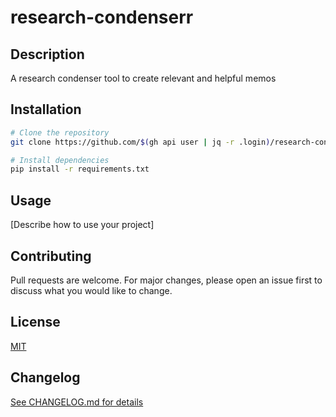 # research-condenserr

## Description
A research condenser tool to create relevant and helpful memos

## Installation
```bash
# Clone the repository
git clone https://github.com/$(gh api user | jq -r .login)/research-condenserr.git

# Install dependencies
pip install -r requirements.txt
```

## Usage
[Describe how to use your project]

## Contributing
Pull requests are welcome. For major changes, please open an issue first to discuss what you would like to change.

## License
[MIT](https://choosealicense.com/licenses/mit/)

## Changelog
[See CHANGELOG.md for details](CHANGELOG.md)
